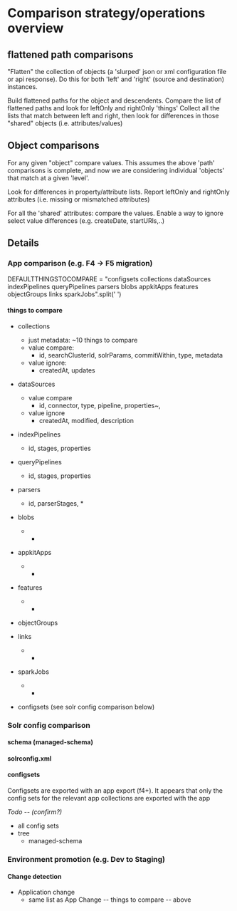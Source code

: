 # Comparison strategy/operations overview

## flattened path comparisons
"Flatten" the collection of objects (a 'slurped' json or xml configuration file or api response). 
Do this for both 'left' and 'right' (source and destination) instances. 

Build flattened paths for the object and descendents.
Compare the list<String> of flattened paths and look for leftOnly and rightOnly 'things'
Collect all the lists that match between left and right, then look for differences in those "shared" objects (i.e. attributes/values)


## Object comparisons
For any given "object" compare values.
This assumes the above 'path' comparisons is complete, and now we are considering individual 'objects' that match at a given 'level'.

Look for differences in property/attribute lists.
Report leftOnly and rightOnly attributes (i.e. missing or mismatched attributes)

For all the 'shared' attributes: compare the values. Enable a way to ignore select value differences (e.g. createDate, startURls,..)


## Details
### App comparison (e.g. F4 -> F5 migration)
DEFAULTTHINGSTOCOMPARE = "configsets collections dataSources indexPipelines queryPipelines parsers blobs appkitApps features objectGroups links sparkJobs".split(' ')

#### things to compare
- collections 
  - just metadata: ~10 things to compare
  - value compare: 
    - id, searchClusterId, solrParams, commitWithin, type, metadata
  - value ignore:
    - createdAt, updates
- dataSources 
  - value compare
    - id, connector, type, pipeline, properties~, 
  - value ignore
    - createdAt, modified, description
- indexPipelines 
  - id, stages, properties
- queryPipelines 
  - id, stages, properties
- parsers 
  - id, parserStages, *
- blobs 
  - *
- appkitApps 
  - *
- features
  - *
- objectGroups 
- links 
  - *
- sparkJobs
  - *

- configsets (see solr config comparison below)

### Solr config comparison

#### schema (managed-schema)

#### solrconfig.xml

#### configsets
Configsets are exported with an app export (f4+). It appears that only the config sets for the relevant app collections are exported with the app 

*Todo -- (confirm?)*


- all config sets
- tree
  - managed-schema


### Environment promotion (e.g. Dev to Staging)

#### Change detection
- Application change
  - same list as App Change -- things to compare -- above 
